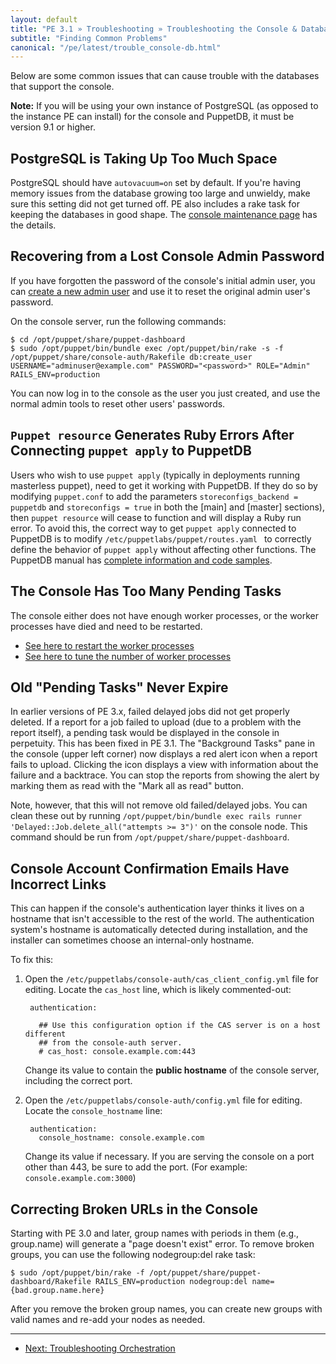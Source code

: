 ```yaml
---
layout: default
title: "PE 3.1 » Troubleshooting » Troubleshooting the Console & Database "
subtitle: "Finding Common Problems"
canonical: "/pe/latest/trouble_console-db.html"
---
```


Below are some common issues that can cause trouble with the databases that support the console.

**Note:** If you will be using your own instance of PostgreSQL (as opposed to the instance PE can install) for the console and PuppetDB, it must be version 9.1 or higher.

PostgreSQL is Taking Up Too Much Space
-----

PostgreSQL should have `autovacuum=on` set by default. If you're having memory issues from the database growing too large and unwieldy, make sure this setting did not get turned off. PE also includes a rake task for keeping the databases in good shape. The [console maintenance page](./maintain_console-db.html#optimizing-the-database) has the details.

Recovering from a Lost Console Admin Password
-----

If you have forgotten the password of the console's initial admin user, you can [create a new admin user](./console_auth.html#working-with-users-from-the-command-line) and use it to reset the original admin user's password.

On the console server, run the following commands:

    $ cd /opt/puppet/share/puppet-dashboard
    $ sudo /opt/puppet/bin/bundle exec /opt/puppet/bin/rake -s -f /opt/puppet/share/console-auth/Rakefile db:create_user USERNAME="adminuser@example.com" PASSWORD="<password>" ROLE="Admin" RAILS_ENV=production

You can now log in to the console as the user you just created, and use the normal admin tools to reset other users' passwords.

`Puppet resource` Generates Ruby Errors After Connecting `puppet apply` to PuppetDB
-----

Users who wish to use `puppet apply` (typically in deployments running masterless puppet), need to get it working with PuppetDB. If they do so by modifying `puppet.conf` to add the parameters `storeconfigs_backend = puppetdb` and `storeconfigs = true` in both the [main] and [master] sections), then `puppet resource` will cease to function and will display a Ruby run error. To avoid this, the correct way to get `puppet apply` connected to PuppetDB is to modify `/etc/puppetlabs/puppet/routes.yaml ` to correctly define the behavior of `puppet apply` without affecting other functions. The PuppetDB manual has [complete information and code samples](http://docs.puppetlabs.com/puppetdb/1.5/connect_puppet_apply.html).  

The Console Has Too Many Pending Tasks
-----

The console either does not have enough worker processes, or the worker processes have died and need to be restarted.

* [See here to restart the worker processes](./maintain_console-db.html#restarting-the-background-tasks)
* [See here to tune the number of worker processes](./console_config.html#fine-tuning-the-delayedjob-queue)

Old "Pending Tasks" Never Expire
-----

In earlier versions of PE 3.x, failed delayed jobs did not get properly deleted. If a report for a job failed to upload (due to a problem with the report itself), a pending task would be displayed in the console in perpetuity. This has been fixed in PE 3.1. The "Background Tasks" pane in the console (upper left corner) now displays a red alert icon when a report fails to upload. Clicking the icon displays a view with information about the failure and a backtrace. You can stop the reports from showing the alert by marking them as read with the "Mark all as read" button. 

Note, however, that this will not remove old failed/delayed jobs. You can clean these out by running `/opt/puppet/bin/bundle exec rails runner 'Delayed::Job.delete_all("attempts >= 3")'` on the console node. This command should be run from `/opt/puppet/share/puppet-dashboard`.

Console Account Confirmation Emails Have Incorrect Links
-----

This can happen if the console's authentication layer thinks it lives on a hostname that isn't accessible to the rest of the world. The authentication system's hostname is automatically detected during installation, and the installer can sometimes choose an internal-only hostname.

To fix this:

1. Open the `/etc/puppetlabs/console-auth/cas_client_config.yml` file for editing. Locate the `cas_host` line, which is likely commented-out:

        authentication:

          ## Use this configuration option if the CAS server is on a host different
          ## from the console-auth server.
          # cas_host: console.example.com:443

    Change its value to contain the **public hostname** of the console server, including the correct port.
2. Open the `/etc/puppetlabs/console-auth/config.yml` file for editing. Locate the `console_hostname` line:

        authentication:
          console_hostname: console.example.com

    Change its value if necessary. If you are serving the console on a port other than 443, be sure to add the port. (For example: `console.example.com:3000`)
    
Correcting Broken URLs in the Console
----------------

Starting with PE 3.0 and later, group names with periods in them (e.g., group.name) will generate a "page doesn't exist" error. To remove broken groups, you can use the following nodegroup:del rake task:

	$ sudo /opt/puppet/bin/rake -f /opt/puppet/share/puppet-dashboard/Rakefile RAILS_ENV=production nodegroup:del name={bad.group.name.here}
	
After you remove the broken group names, you can create new groups with valid names and re-add your nodes as needed.

* * *

- [Next: Troubleshooting Orchestration](./trouble_orchestration.html)
